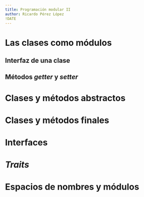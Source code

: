 ```yaml
---
title: Programación modular II
author: Ricardo Pérez López
!DATE
---
```


# Las clases como módulos

## Interfaz de una clase

## Métodos *getter* y *setter*

# Clases y métodos abstractos

# Clases y métodos finales

# Interfaces

# *Traits*

# Espacios de nombres y módulos

